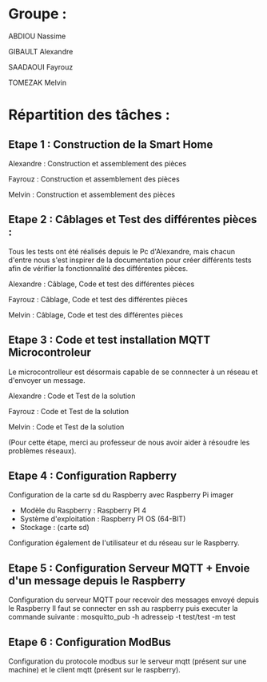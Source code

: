 # Groupe : 
 ABDIOU Nassime

 GIBAULT Alexandre
 
 SAADAOUI Fayrouz
 
 TOMEZAK Melvin
# Répartition des tâches :

## Etape 1 : Construction de la Smart Home

Alexandre : Construction et assemblement des pièces

Fayrouz : Construction et assemblement des pièces

Melvin : Construction et assemblement des pièces

## Etape 2 : Câblages et Test des différentes pièces :

Tous les tests ont été réalisés depuis le Pc d'Alexandre, mais chacun d'entre nous s'est inspirer de la documentation pour créer différents tests afin de vérifier la fonctionnalité des différentes pièces.

Alexandre : Câblage, Code et test des différentes pièces

Fayrouz : Câblage, Code et test des différentes pièces

Melvin : Câblage, Code et test des différentes pièces

## Etape 3 : Code et test installation MQTT Microcontroleur 

Le microcontrolleur est désormais capable de se connnecter à un réseau et d'envoyer un message.

Alexandre : Code et Test de la solution

Fayrouz : Code et Test de la solution

Melvin : Code et Test de la solution

(Pour cette étape, merci au professeur de nous avoir aider à résoudre les problèmes réseaux).

## Etape 4 : Configuration Rapberry 

Configuration de la carte sd du Raspberry avec Raspberry Pi imager 
- Modèle du Raspberry : Raspberry PI 4
- Système d'exploitation : Raspberry PI OS (64-BIT)
- Stockage : (carte sd)

Configuration également de l'utilisateur et du réseau sur le Raspberry.

## Etape 5 : Configuration Serveur MQTT + Envoie d'un message depuis le Raspberry

Configuration du serveur MQTT pour recevoir des messages envoyé depuis le Raspberry 
Il faut se connecter en ssh au raspberry puis executer la commande suivante :
mosquitto_pub -h adresseip -t test/test -m test

## Etape 6 : Configuration ModBus

Configuration du protocole modbus sur le serveur mqtt (présent sur une machine) et le client mqtt (présent sur le raspberry).

